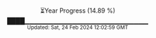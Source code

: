 <p align="center">
⏳Year Progress (14.89 %)<br>
████▁▁▁▁▁▁▁▁▁▁▁▁▁▁▁▁▁▁▁▁▁▁▁▁▁▁ <br>
<sub>Updated: Sat, 24 Feb 2024 12:02:59 GMT</sub>
</p>

